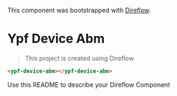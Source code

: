 This component was bootstrapped with [Direflow](https://direflow.io).

# Ypf Device Abm
> This project is created using Direflow

```html
<ypf-device-abm></ypf-device-abm>
```

Use this README to describe your Direflow Component